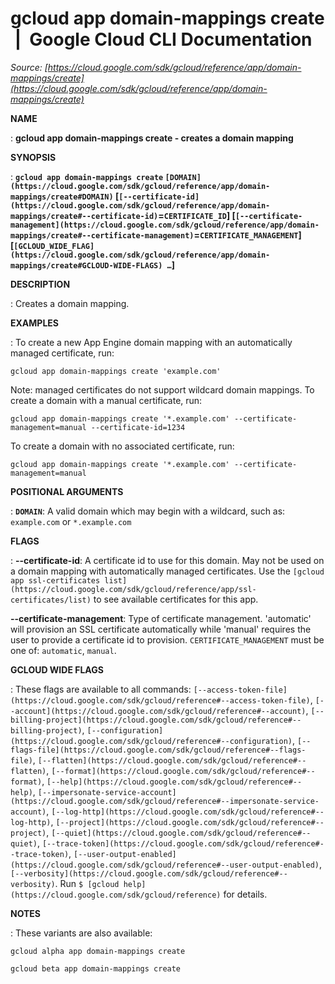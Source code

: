 # gcloud app domain-mappings create  |  Google Cloud CLI Documentation

*Source: [https://cloud.google.com/sdk/gcloud/reference/app/domain-mappings/create](https://cloud.google.com/sdk/gcloud/reference/app/domain-mappings/create)*

**NAME**

: **gcloud app domain-mappings create - creates a domain mapping**

**SYNOPSIS**

: **`gcloud app domain-mappings create` `[DOMAIN](https://cloud.google.com/sdk/gcloud/reference/app/domain-mappings/create#DOMAIN)` [`[--certificate-id](https://cloud.google.com/sdk/gcloud/reference/app/domain-mappings/create#--certificate-id)`=`CERTIFICATE_ID`] [`[--certificate-management](https://cloud.google.com/sdk/gcloud/reference/app/domain-mappings/create#--certificate-management)`=`CERTIFICATE_MANAGEMENT`] [`[GCLOUD_WIDE_FLAG](https://cloud.google.com/sdk/gcloud/reference/app/domain-mappings/create#GCLOUD-WIDE-FLAGS) …`]**

**DESCRIPTION**

: Creates a domain mapping.

**EXAMPLES**

: To create a new App Engine domain mapping with an automatically managed
certificate, run:

```
gcloud app domain-mappings create 'example.com'
```

Note: managed certificates do not support wildcard domain mappings.
To create a domain with a manual certificate, run:

```
gcloud app domain-mappings create '*.example.com' --certificate-management=manual --certificate-id=1234
```

To create a domain with no associated certificate, run:

```
gcloud app domain-mappings create '*.example.com' --certificate-management=manual
```

**POSITIONAL ARGUMENTS**

: **`DOMAIN`**:
A valid domain which may begin with a wildcard, such as:
`example.com` or `*.example.com`

**FLAGS**

: **--certificate-id**:
A certificate id to use for this domain. May not be used on a domain mapping
with automatically managed certificates. Use the `[gcloud app
ssl-certificates list](https://cloud.google.com/sdk/gcloud/reference/app/ssl-certificates/list)` to see available certificates for this app.

**--certificate-management**:
Type of certificate management. 'automatic' will provision an SSL certificate
automatically while 'manual' requires the user to provide a certificate id to
provision. `CERTIFICATE_MANAGEMENT` must be one of:
`automatic`, `manual`.

**GCLOUD WIDE FLAGS**

: These flags are available to all commands: `[--access-token-file](https://cloud.google.com/sdk/gcloud/reference#--access-token-file)`,
`[--account](https://cloud.google.com/sdk/gcloud/reference#--account)`, `[--billing-project](https://cloud.google.com/sdk/gcloud/reference#--billing-project)`,
`[--configuration](https://cloud.google.com/sdk/gcloud/reference#--configuration)`,
`[--flags-file](https://cloud.google.com/sdk/gcloud/reference#--flags-file)`,
`[--flatten](https://cloud.google.com/sdk/gcloud/reference#--flatten)`, `[--format](https://cloud.google.com/sdk/gcloud/reference#--format)`, `[--help](https://cloud.google.com/sdk/gcloud/reference#--help)`, `[--impersonate-service-account](https://cloud.google.com/sdk/gcloud/reference#--impersonate-service-account)`,
`[--log-http](https://cloud.google.com/sdk/gcloud/reference#--log-http)`,
`[--project](https://cloud.google.com/sdk/gcloud/reference#--project)`, `[--quiet](https://cloud.google.com/sdk/gcloud/reference#--quiet)`, `[--trace-token](https://cloud.google.com/sdk/gcloud/reference#--trace-token)`, `[--user-output-enabled](https://cloud.google.com/sdk/gcloud/reference#--user-output-enabled)`,
`[--verbosity](https://cloud.google.com/sdk/gcloud/reference#--verbosity)`.
Run `$ [gcloud help](https://cloud.google.com/sdk/gcloud/reference)` for details.

**NOTES**

: These variants are also available:

```
gcloud alpha app domain-mappings create
```

```
gcloud beta app domain-mappings create
```